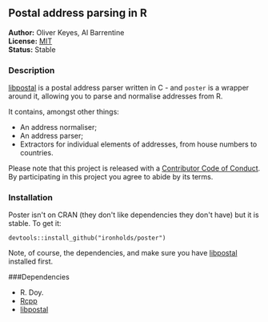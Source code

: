 ## Postal address parsing in R

__Author:__ Oliver Keyes, Al Barrentine <br/>
__License:__ [MIT](http://opensource.org/licenses/MIT)<br/>
__Status:__ Stable

### Description

[libpostal](https://github.com/openvenues/libpostal) is a postal address parser written in C - and `poster` is a wrapper around it, allowing you to parse and normalise addresses from R.

It contains, amongst other things:

* An address normaliser;
* An address parser;
* Extractors for individual elements of addresses, from house numbers to countries.

Please note that this project is released with a [Contributor Code of Conduct](https://github.com/Ironholds/poster/blob/master/CONDUCT.md).
By participating in this project you agree to abide by its terms.

### Installation

Poster isn't on CRAN (they don't like dependencies they don't have) but it is stable. To get it:

    devtools::install_github("ironholds/poster")

Note, of course, the dependencies, and make sure you have [libpostal](https://github.com/openvenues/libpostal)
installed first.

###Dependencies
* R. Doy.
* [Rcpp](https://cran.r-project.org/package=Rcpp)
* [libpostal](https://github.com/openvenues/libpostal)
